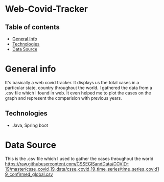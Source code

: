 # Web-Covid-Tracker

## Table of contents
* [General Info](#general-info)
* [Technologies](#technologies)
* [Data Source](#data-source)

# General info
It's basically a web covid tracker. It displays us the total cases in a particular state, country throughout the world.
I gathered the data from a .csv file which I found in web. It even helped me to plot the cases on the graph and represent the comparision with previous years.

## Technologies
* Java, Spring boot

# Data Source
This is the .csv file which I used to gather the cases throughout the world
https://raw.githubusercontent.com/CSSEGISandData/COVID-19/master/csse_covid_19_data/csse_covid_19_time_series/time_series_covid19_confirmed_global.csv

